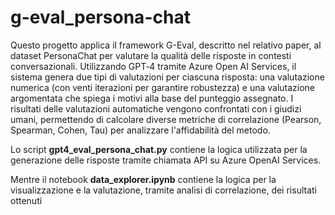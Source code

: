 # g-eval_persona-chat
Questo progetto applica il framework G-Eval, descritto nel relativo paper, al dataset PersonaChat per valutare la qualità delle risposte in contesti conversazionali. Utilizzando GPT‑4 tramite Azure Open AI Services, il sistema genera due tipi di valutazioni per ciascuna risposta: una valutazione numerica (con venti iterazioni per garantire robustezza) e una valutazione argomentata che spiega i motivi alla base del punteggio assegnato. I risultati delle valutazioni automatiche vengono confrontati con i giudizi umani, permettendo di calcolare diverse metriche di correlazione (Pearson, Spearman, Cohen, Tau) per analizzare l'affidabilità del metodo.

Lo script **gpt4_eval_persona_chat.py** contiene la logica utilizzata per la generazione delle risposte tramite chiamata API su Azure OpenAI Services.

Mentre il notebook **data_explorer.ipynb** contiene la logica per la visualizzazione e la valutazione, tramite analisi di correlazione, dei risultati ottenuti